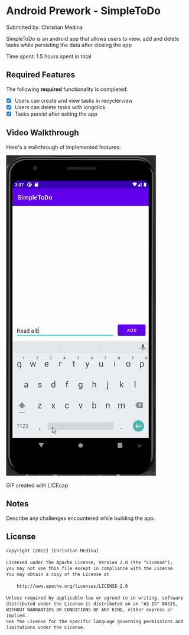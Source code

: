 # Android Prework - SimpleToDo

Submitted by: Christian Medina

SimpleToDo is an android app that allows users to view, add and delete tasks while persisting the data after closing the app

Time spent: 1.5 hours spent in total

## Required Features

The following **required** functionality is completed:

* [x] Users can create and view tasks in recyclerview
* [x] Users can delete tasks with longclick
* [x] Tasks persist after exiting the app

## Video Walkthrough

Here's a walkthrough of implemented features:

<img src='https://github.com/xSynergyx/SimpleToDo/blob/master/prework.gif' title='Video Walkthrough' width='' alt='Video Walkthrough' />

<!-- Replace this with whatever GIF tool you used! -->
GIF created with LICEcap 
<!-- Recommended tools:
[Kap](https://getkap.co/) for macOS
[ScreenToGif](https://www.screentogif.com/) for Windows
[peek](https://github.com/phw/peek) for Linux. -->

## Notes

Describe any challenges encountered while building the app.

## License

    Copyright [2022] [Christian Medina]

    Licensed under the Apache License, Version 2.0 (the "License");
    you may not use this file except in compliance with the License.
    You may obtain a copy of the License at

        http://www.apache.org/licenses/LICENSE-2.0

    Unless required by applicable law or agreed to in writing, software
    distributed under the License is distributed on an "AS IS" BASIS,
    WITHOUT WARRANTIES OR CONDITIONS OF ANY KIND, either express or implied.
    See the License for the specific language governing permissions and
    limitations under the License.